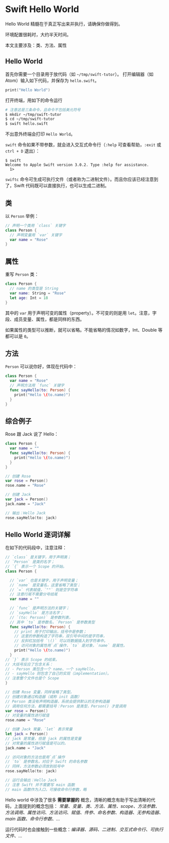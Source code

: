# Swift Hello World
Hello World 精髓在于真正写出来并执行，请确保你做得到。

环境配置很耗时，大约半天时间。

本文主要涉及：类、方法、属性

## Hello World
首先你需要一个目录用于放代码（如 `~/tmp/swift-tutor`）。
打开编辑器（如 Atom）输入如下代码，并保存为 `hello.swift`。
```swift
print("Hello World")
```

打开终端，用如下的命令运行
```sh
# 注意这是三条命令，且命令不包括美元符号
$ mkdir ~/tmp/swift-tutor
$ cd ~/tmp/swift-tutor
$ swift hello.swift
```

不出意外终端会打印 `Hello World`。

`swift` 命令如果不带参数，就会进入交互式命令行（`:help` 可查看帮助，`:exit` 或 `ctrl + D` 退出）：
```
$ swift
Welcome to Apple Swift version 3.0.2. Type :help for assistance.
  1>
```

`swiftc` 命令可生成可执行文件（或者称为二进制文件）。而且你应该已经注意到了，Swift 代码既可以直接执行，也可以生成二进制。

## 类
以 `Person` 举例：
```swift
// 声明一个类用 `class` 关键字
class Person {
  // 声明变量用 `var` 关键字
  var name = "Rose"
}
```

## 属性
重写 `Person` 类：
```swift
class Person {
  // name 的类型是 String
  var name: String = "Rose"
  let age: Int = 18
}
```

其中的 `var` 用于声明可变的属性（property）。不可变的则是用 `let`。注意，字段、成员变量、属性，都是同样的东西。

如果属性的类型可以推断，就可以省略。不能省略的情况如数字，Int、Double 等都可以是 `0`。

## 方法
`Person` 可以说你好，体现在代码中：
```swift
class Person {
  var name = "Rose"
  // 声明方法用 `func` 关键字
  func sayHello(to: Person) {
    print("Hello \(to.name)")
  }
}
```

## 综合例子
Rose 跟 Jack 说了 Hello：
```swift
class Person {
  var name = ""
  func sayHello(to: Person) {
    print("Hello \(to.name)")
  }
}

// 创建 Rose
var rose = Person()
rose.name = "Rose"

// 创建 Jack
var jack = Person()
jack.name = "Jack"

// 输出：Hello Jack
rose.sayHello(to: jack)
```

## Hello World 逐词详解
在如下的代码段中，注意注释：
```swift
// `class` 是关键字，用于声明类；
// `Person` 是类的名字；
// `{` 表示一个 Scope 的开始。
class Person {

  // `var` 也是关键字，用于声明变量；
  // `name` 是变量名，这里省略了类型；
  // `=` 代表赋值，`""` 则是空字符串
  // 注意行尾不需要分号结尾
  var name = ""

  // `func` 是声明方法的关键字；
  // `sayHello` 是方法名字；
  // `(to: Person)` 是参数列表，
  // 其中 `to` 是参数名，`Person` 是参数类型
  func sayHello(to: Person) {
    // print 用于打印输出，括号中是参数；
    // 这里的参数构造了字符串，双引号中间的是字符串，
    // 反斜杠加括号 `\()` 可以将数据插入到字符串中。
    // 访问对象的属性用`点`操作，`to` 是对象，`name` 是属性。
    print("Hello \(to.name)")
  }
// `}` 表示 Scope 的结束。
// 大括号反应了包含关系：
// - Person 类包含一个 name、一个 sayHello，
// - sayHello 则包含了自己的实现（implementation）。
// 注意整个文件也是个 Scope
}

// 创建 Rose 变量，同样省略了类型。
// 创建对象通过构造器（或称 init 函数）
// Person 类没有声明构造器，系统会提供默认的无参构造器
// 调用任何方法，都需要括号：Person 是类型，Person() 才是调用
var rose = Person()
// 对变量的属性进行赋值
rose.name = "Rose"

// 创建 Jack 常量，`let` 表示常量
let jack = Person()
// jack 是常量，但是 jack 的属性是变量
// 对常量的属性进行赋值是可以的。
jack.name = "Jack"

// 访问对象的方法也是用`点`操作
// `to` 是参数名，对应于 Swift 的命名参数
// 同样，方法参数必须放到括号中
rose.sayHello(to: jack)

// 运行会输出：Hello Jack
// 注意 Swift 并不需要写 main 函数
// main 函数作为入口，可接收命令行参数，略
```

Hello world 中涉及了很多 **需要掌握的** 概念，清晰的概念有助于写出清晰的代码，上面提到的概念包括：
*常量、变量、类、方法、属性、scope、方法参数、方法调用、属性访问、方法访问、赋值、传参、命名参数、构造器、无参构造器、main 函数、命令行参数、…*

运行代码时也会接触到一些概念：*编译器、源码、二进制、交互式命令行、可执行文件、…*
